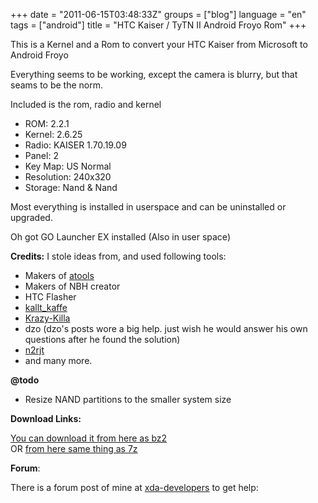 +++
date = "2011-06-15T03:48:33Z"
groups = ["blog"]
language = "en"
tags = ["android"]
title = "HTC Kaiser / TyTN II Android Froyo Rom"
+++

This is a Kernel and a Rom to convert your HTC Kaiser from Microsoft to Android Froyo

Everything seems to be working, except the camera is blurry, but that seams to be the norm.

Included is the rom, radio and kernel

* ROM: 2.2.1
* Kernel: 2.6.25
* Radio: KAISER 1.70.19.09
* Panel: 2
* Key Map: US Normal
* Resolution: 240x320
* Storage: Nand & Nand


Most everything is installed in userspace and can be uninstalled or upgraded.

Oh got GO Launcher EX installed (Also in user space)

**Credits:**
I stole ideas from, and used following tools:

* Makers of [atools](http://sourceforge.net/projects/androidhtc/files/AtoolsRelease/)
* Makers of NBH creator
* HTC Flasher
* [kallt_kaffe](http://forum.xda-developers.com/member.php?u=2426812)
* [Krazy-Killa](http://forum.xda-developers.com/member.php?u=1638018)
* dzo (dzo's posts wore a big help. just wish he would answer his own questions after he found the solution)
* [n2rjt](http://forum.xda-developers.com/member.php?u=895681)
* and many more.


**@todo**
	
* Resize NAND partitions to the smaller system size


**Download Links:**

[You can download it from here as bz2](http://pzzazz.net/htc/Gruessle_HTC_Kaiser.tar.bz2)  
OR
[from here same thing as 7z](http://pzzazz.net/htc/Gruessle_HTC_Kaiser.tar.bz2)

**Forum**:

There is a forum post of mine at [xda-developers](http://forum.xda-developers.com/showthread.php?t=1123355) to get help:
